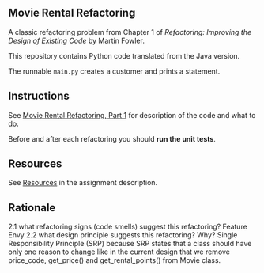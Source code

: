 ## Movie Rental Refactoring

A classic refactoring problem from Chapter 1 of
_Refactoring: Improving the Design of Existing Code_ by Martin Fowler.  

This repository contains Python code translated from the Java version.

The runnable `main.py` creates a customer and prints a statement.


## Instructions

See [Movie Rental Refactoring, Part 1](https://cpske.github.io/ISP/assignment/movierental/movierental-part1) for description of the code and what to do.

Before and after each refactoring you should **run the unit tests**.

## Resources

See [Resources](https://cpske.github.io/ISP/assignment/movierental/movierental-part1#resources) in the assignment description.

## Rationale
2.1 what refactoring signs (code smells) suggest this refactoring?
Feature Envy
2.2 what design principle suggests this refactoring? Why?
Single Responsibility Principle (SRP) because SRP states that a class should have only one reason to change like in the current design that we remove price_code, get_price() and get_rental_points() from Movie class.
